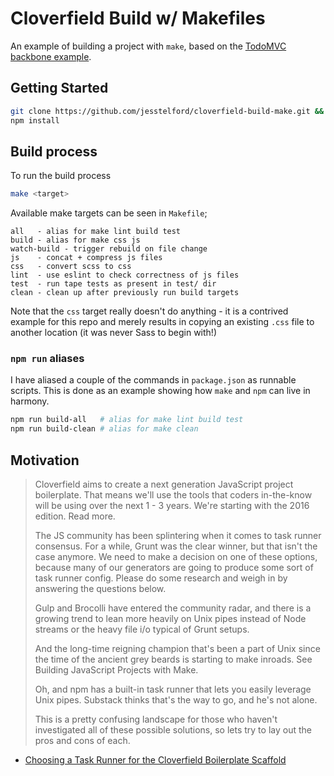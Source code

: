 # Cloverfield Build w/ Makefiles

An example of building a project with `make`, based on the [TodoMVC backbone
example](https://github.com/tastejs/todomvc/tree/gh-pages/examples/backbone).

## Getting Started

```bash
git clone https://github.com/jesstelford/cloverfield-build-make.git && cd cloverfield-build-make
npm install
```

## Build process

To run the build process

```bash
make <target>
```

Available make targets can be seen in `Makefile`;

```
all   - alias for make lint build test
build - alias for make css js
watch-build - trigger rebuild on file change
js    - concat + compress js files
css   - convert scss to css
lint  - use eslint to check correctness of js files
test  - run tape tests as present in test/ dir
clean - clean up after previously run build targets
```

Note that the `css` target really doesn't do anything - it is a contrived
example for this repo and merely results in copying an existing `.css` file to
another location (it was never Sass to begin with!)

### `npm run` aliases

I have aliased a couple of the commands in `package.json` as runnable scripts.
This is done as an example showing how `make` and `npm` can live in harmony.

```bash
npm run build-all   # alias for make lint build test
npm run build-clean # alias for make clean
```

## Motivation

> Cloverfield aims to create a next generation JavaScript project boilerplate.
> That means we'll use the tools that coders in-the-know will be using over the
> next 1 - 3 years. We're starting with the 2016 edition. Read more.
> 
> The JS community has been splintering when it comes to task runner consensus.
> For a while, Grunt was the clear winner, but that isn't the case anymore. We
> need to make a decision on one of these options, because many of our
> generators are going to produce some sort of task runner config. Please do
> some research and weigh in by answering the questions below.
> 
> Gulp and Brocolli have entered the community radar, and there is a growing
> trend to lean more heavily on Unix pipes instead of Node streams or the heavy
> file i/o typical of Grunt setups.
> 
> And the long-time reigning champion that's been a part of Unix since the time
> of the ancient grey beards is starting to make inroads. See Building
> JavaScript Projects with Make.
> 
> Oh, and npm has a built-in task runner that lets you easily leverage Unix
> pipes. Substack thinks that's the way to go, and he's not alone.
> 
> This is a pretty confusing landscape for those who haven't investigated all of
> these possible solutions, so lets try to lay out the pros and cons of each.

- [Choosing a Task Runner for the Cloverfield Boilerplate
  Scaffold](https://github.com/ericelliott/cloverfield/issues/2)
